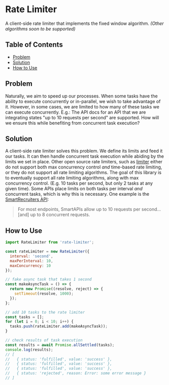 # Rate Limiter

A client-side rate limiter that implements the fixed window algorithm. _(Other algorithms soon to be supported)_

## Table of Contents

<!-- toc -->

- [Problem](#problem)
- [Solution](#solution)
- [How to Use](#how-to-use)

<!-- tocstop -->

## Problem

Naturally, we aim to speed up our processes. When some tasks have the ability to execute concurrently or in-parallel,
we wish to take advantage of it. However, in some cases, we are limited to how many of these tasks we can execute
concurrently. E.g.: The API docs for an API that we are integrating states "up to 10 requests per second" are supported.
How will we ensure this while benefiting from concurrent task execution?

## Solution

A client-side rate limiter solves this problem. We define its limits and feed it our tasks. It can then handle concurrent
task execution while abiding by the limits we set in place. Other open source rate limiters, such as
[limiter](https://www.npmjs.com/package/limiter) either do not support both max concurrency control _and_ time-based rate
limiting, or they do not support all rate limiting algorithms. The goal of this library is to eventually support all
rate limiting algorithms, along with max concurrency control. (E.g. 10 tasks per second, but only 2 tasks at any given time).
Some APIs place limits on both tasks per interval _and_ concurrent tasks, which is why this is necessary. One example is the
[SmartRecruiters API](https://developers.smartrecruiters.com/docs/rate-limiting):

> For most endpoints, SmartAPIs allow up to 10 requests per second... [and] up to 8 concurrent requests.

## How to Use

```javascript
import RateLimiter from 'rate-limiter';

const rateLimiter = new RateLimiter({
  interval: 'second',
  maxPerInterval: 10,
  maxConcurrency: 10
});

// fake async task that takes 1 second
const makeAsyncTask = () => {
  return new Promise((resolve, reject) => {
    setTimeout(resolve, 1000);
  });
};

// add 10 tasks to the rate limiter
const tasks = [];
for (let i = 0; i < 10; i++) {
  tasks.push(rateLimiter.add(makeAsyncTask));
}

// check results of task execution
const results = await Promise.allSettled(tasks);
console.log(results);
// [
//   { status: 'fulfilled', value: 'success' },
//   { status: 'fulfilled', value: 'success' },
//   { status: 'fulfilled', value: 'success' },
//   { status: 'rejected', reason: Error: some error message }
// ]
```
